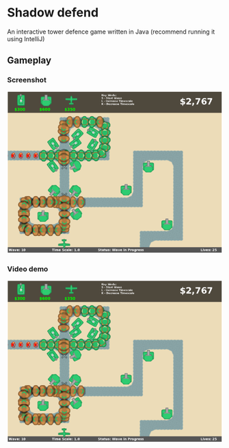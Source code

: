 # Shadow defend
An interactive tower defence game written in Java (recommend running it using IntelliJ)

## Gameplay

### Screenshot
![gameplay](assets/gameplay.png)

### Video demo
[![demo](assets/gameplay.png)](assets/demo.mp4)
